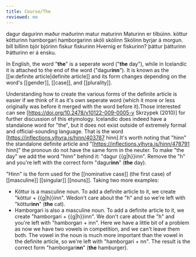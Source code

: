 ```yaml
---
title: Course/The
reviewed: no
---
```

<vocabulary>
dagur
dagurinn
maður
maðurinn
matur
maturinn
Maturinn er tilbúinn.
köttur
kötturinn
hamborgari
hamborgarinn
skóli
skólinn
Skólinn byrjar á morgun.
bíll
bíllinn
bjór
bjórinn
fiskur
fiskurinn
Hvernig er fiskurinn?
þáttur
þátturinn
Þátturinn er á ensku.
</vocabulary>

In English, the word "**the**" is a seperate word ("**the** day"), while in Icelandic it is attached to the end of the word ("dagur**inn**"). It is known as the [[w:definite article|definite article]] and its form changes depending on the word's [[gender]], [[case]], and [[plurality]].

Understanding how to create the various forms of the definite article is easier if we think of it as it's own seperate word (which it more or less originally was before it merged with the word before it).<note>Those interested can see [https://doi.org/10.2478/v10122-009-0005-y
 Skrzypek (2010)] for further discussion of this etymology.</note> Icelandic does indeed have a standalone word for "the", but it does not exist outside of extremely formal and official-sounding language. That is the word [https://inflections.ylhyra.is/hinn/403787 hinn].<note>It's worth noting that "hinn" the standalone definite article and "[https://inflections.ylhyra.is/hinn/478791 hinn]" the pronoun do not have the same form in the neuter.</note> To make "the day" we add the word "hinn" behind it: "dagur {{g|h}}inn". Remove the "h" and you're left with the correct form "dagur**inn**" (**the** day).

"Hinn" is the form used for the [[nominative case]] (the first case) of [[masculine]] [[singular]] [[nouns]]. Taking two more examples:

- Köttur is a masculine noun. To add a definite article to it, we create "köttur + {{g|h}}inn". Wedon't care about the "h" and so we're left with "köttur**inn**" (**the** cat).
- Hamborgari is also a masculine noun. To add a definite article to it, we create "hamborgari + {{g|h}}inn". We don't care about the "h" and you're left with "hamborgari + inn". Here we have a little bit of a problem as now we have two vowels in competition, and we can't leave them both. The vowel in the noun is much more important than the vowel in the definite article, so we're left with "hamborgari + nn". The result is the correct form "hamborgari**nn**" (**the** hamburger).
